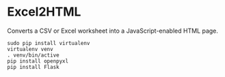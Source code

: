 # Excel2HTML
Converts a CSV or Excel worksheet into a JavaScript-enabled HTML page. 

```
sudo pip install virtualenv
virtualenv venv
. venv/bin/active
pip install openpyxl
pip install Flask
```
